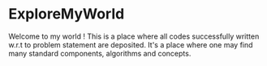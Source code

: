 # ExploreMyWorld
Welcome to my world ! This is a place where all codes successfully written w.r.t to problem statement are deposited. It's a place where one may find many standard components, algorithms and concepts.
